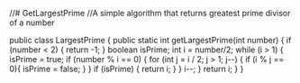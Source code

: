 //# GetLargestPrime
//A simple algorithm that returns greatest prime divisor of a number

public class LargestPrime {
    public static int getLargestPrime(int number) {
        if (number < 2) {
            return -1;
        }
        boolean isPrime;
        int i = number/2;
        while (i > 1) {
            isPrime = true;
            if (number % i == 0) {
                for (int j = i / 2; j > 1; j--) {
                    if (i % j == 0){
                        isPrime = false;
                    }
                }
                if (isPrime) {
                    return i;
                }
            }
            i--;
        }
        return i;
    }
}
